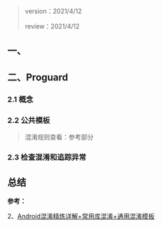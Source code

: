 > version：2021/4/12
>
> review：2021/4/12
>





## 一、

## 二、Proguard

### 2.1 概念



### 2.2 公共模板

> 混淆规则查看：参考部分

### 2.3 检查混淆和追踪异常





## 总结



**参考：**

2、[Android混淆精炼详解+常用库混淆+通用混淆模板](https://blog.csdn.net/weixin_41101173/article/details/83214466)
